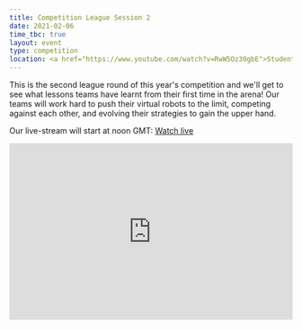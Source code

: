 ```yaml
---
title: Competition League Session 2
date: 2021-02-06
time_tbc: true
layout: event
type: competition
location: <a href="https://www.youtube.com/watch?v=RwW5Oz30gbE">Student Robotics' YouTube Channel</a>
---
```


This is the second league round of this year's competition and we'll get to see what lessons teams have learnt from their first time in the arena! Our teams will work hard to push their virtual robots to the limit, competing against each other, and evolving their strategies to gain the upper hand.

Our live-stream will start at noon GMT: [Watch live](https://www.youtube.com/watch?v=RwW5Oz30gbE)

<iframe
  width="100%"
  height="315"
  src="https://www.youtube.com/embed/RwW5Oz30gbE"
  frameborder="0"
  allow="accelerometer; autoplay; encrypted-media; gyroscope; picture-in-picture"
  allowfullscreen
></iframe>
